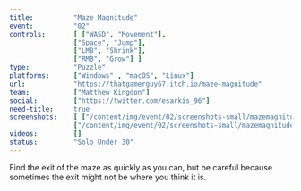 ```yaml
---
title:          "Maze Magnitude"
event:          "02"
controls:       [ ["WASD", "Movement"],
                ["Space", "Jump"],
                ["LMB", "Shrink"],
                ["RMB", "Grow"] ]
type:           "Puzzle"
platforms:      ["Windows" , "macOS", "Linux"]
url:            "https://thatgamerguy67.itch.io/maze-magnitude"
team:           ["Matthew Kingdon"]
social:         ["https://twitter.com/esarkis_96"]
need-title:     true
screenshots:    [ ["/content/img/event/02/screenshots-small/mazemagnitude-000.jpg", "/content/img/event/02/screenshots/mazemagnitude-000.jpg"],
                ["/content/img/event/02/screenshots-small/mazemagnitude-001.jpg", "/content/img/event/02/screenshots/mazemagnitude-001.jpg"] ]
videos:         []
status:         "Solo Under 30"
---
```

Find the exit of the maze as quickly as you can, but be careful because sometimes the exit might not be where you think it is.